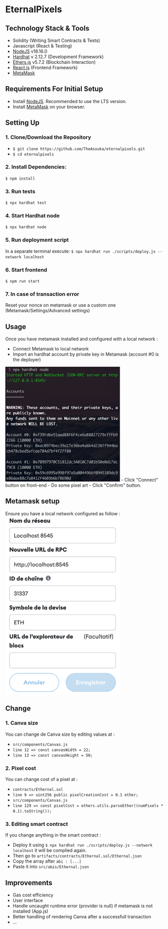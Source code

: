 # EternalPixels

## Technology Stack & Tools

- Solidity (Writing Smart Contracts & Tests)
- Javascript (React & Testing)
- [NodeJS](https://nodejs.org/en/) v18.16.0
- [Hardhat](https://hardhat.org/) v 2.12.7 (Development Framework)
- [Ethers.js](https://docs.ethers.io/v5/) v5.7.2 (Blockchain Interaction)
- [React.js](https://reactjs.org/) (Frontend Framework)
- [MetaMask](https://metamask.io/)

## Requirements For Initial Setup
- Install [NodeJS](https://nodejs.org/en/). Recommended to use the LTS version.
- Install [MetaMask](https://metamask.io/) on your browser.

## Setting Up
### 1. Clone/Download the Repository
- `$ git clone https://github.com/TheAsouka/eternalpixels.git`
- `$ cd eternalpixels`

### 2. Install Dependencies:
`$ npm install`

### 3. Run tests
`$ npx hardhat test`

### 4. Start Hardhat node
`$ npx hardhat node`

### 5. Run deployment script
In a separate terminal execute:
`$ npx hardhat run ./scripts/deploy.js --network localhost`

### 6. Start frontend
`$ npm run start`

### 7. In case of transaction error
Reset your nonce on metamask or use a custom one (Metamask/Settings/Advanced settings)

## Usage
Once you have metamask installed and configured with a local network :
- Connect Metamask to local network
- Import an hardhat account by private key in Metamask (account #0 is the deployer)
<img src="https://github.com/TheAsouka/eternalpixels/blob/main/img/hardhat_accounts.png" width="360" height="360">
- Click "Connect" button on front-end
- Do some pixel art
- Click "Confirm" button.

## Metamask setup
Ensure you have a local network configured as follow :  
<img src="https://github.com/TheAsouka/eternalpixels/blob/main/img/metamask_localhost.png" width="360" height="558">

## Change
### 1. Canva size
You can change de Canva size by editing values at :
- `src/components/Canvas.js`
- `line 12 => const canvasWidth = 22;`
- `line 13 => const canvasHeight = 50;`

### 2. Pixel cost
You can change cost of a pixel at :
- `contracts/Ethernal.sol`
- `line 9 => uint256 public pixelCreationCost = 0.1 ether;`
- `src/components/Canvas.js`
- `line 129 => const pixelCost = ethers.utils.parseEther((numPixels * 0.1).toString());`

### 3. Editing smart contract
If you change anything in the smart contract :
- Deploy it using `$ npx hardhat run ./scripts/deploy.js --network localhost` it will be complied again.
- Then go to `artifacts/contracts/Ethernal.sol/Ethernal.json`
- Copy the array after `abi : [...]` 
- Paste it into `src/abis/Ethernal.json`





## Improvements
- Gas cost efficiency
- User interface
- Handle uncaught runtime error (provider is null) if metamask is not installed (App.js)
- Better handling of rendering Canva after a successfull transaction
- ...
